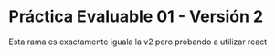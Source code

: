 # Práctica Evaluable 01 - Versión 2
Esta rama es exactamente iguala la v2 pero probando a utilizar react

